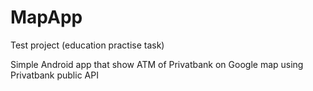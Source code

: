 # MapApp
Test project (education practise task)

Simple Android app that show ATM of Privatbank on Google map using Privatbank public API
